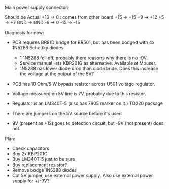 
Main power supply connector:

Should be       Actual
+10         ->  0           : comes from other board
+15         ->  +15
+9          ->  +12 
+5          ->  +7
GND         ->  GND
-9          ->  0
-15         ->  -15

Diagnosis for now:

* PCB requires BR81D bridge for BR501, but has been bodged with 4x 1N5288 Schottky diodes
    
    * 1 1N5288 fell off, probably there reasons why there is no -9V.
    * Service manual lists KBP201G as alternative. Available at Mouser.
    * 1N5288 has lower diode drop than diode bride. Does this increase the voltage
      at the output of the 5V?

* PCB has 10 Ohm/5 W bypass resistor across U501 voltage regulator.
* Voltage measured on 5V line is 7V, probably due to this resistor.
* Regulator is an LM340T-5 (also has 7805 marker on it.) TO220 package
* There are jumpers on the 5V source before it's used
* 9V (present as +12) goes to detection circuit, but -9V (not present) does not.

Plan:

* Check capacitors
* Buy 2x KBP201G 
* Buy LM340T-5 just to be sure
* Buy replacement resistor?
* Remove bodge 1N5288 diodes
* Cut 5V jumper, use external power supply. Also use external power supply for +/-9V?


